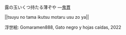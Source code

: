 露の玉いくつ持たる薄ぞや
—[鬼貫](https://ja.wikipedia.org/wiki/鬼貫)

||tsuyu no tama ikutsu motaru usu zo ya||

浮世絵: Gomaramen888, Gato negro y hojas caídas, 2022